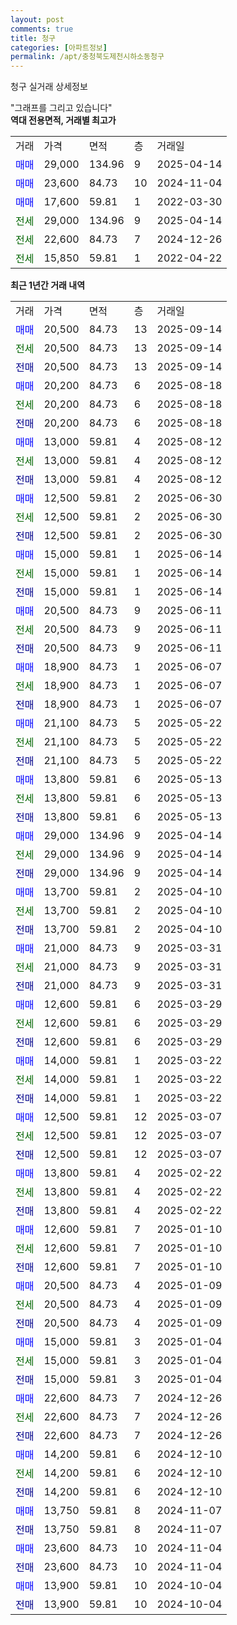 ```yaml
---
layout: post
comments: true
title: 청구
categories: [아파트정보]
permalink: /apt/충청북도제천시하소동청구
---
```


청구 실거래 상세정보

<script type="text/javascript">
  google.charts.load('current', {'packages':['line', 'corechart']});
  google.charts.setOnLoadCallback(drawChart);

  function drawChart() {
    var data = new google.visualization.DataTable();
    data.addColumn('date', '거래일');
    data.addColumn('number', "매매");
    data.addColumn('number', "전세");
    data.addColumn('number', "전매");

    data.addRows([[new Date(Date.parse("2025-09-14")), 20500, null, null], [new Date(Date.parse("2025-09-14")), null, 20500, null], [new Date(Date.parse("2025-09-14")), null, null, 20500], [new Date(Date.parse("2025-08-18")), 20200, null, null], [new Date(Date.parse("2025-08-18")), null, 20200, null], [new Date(Date.parse("2025-08-18")), null, null, 20200], [new Date(Date.parse("2025-08-12")), 13000, null, null], [new Date(Date.parse("2025-08-12")), null, 13000, null], [new Date(Date.parse("2025-08-12")), null, null, 13000], [new Date(Date.parse("2025-06-30")), 12500, null, null], [new Date(Date.parse("2025-06-30")), null, 12500, null], [new Date(Date.parse("2025-06-30")), null, null, 12500], [new Date(Date.parse("2025-06-14")), 15000, null, null], [new Date(Date.parse("2025-06-14")), null, 15000, null], [new Date(Date.parse("2025-06-14")), null, null, 15000], [new Date(Date.parse("2025-06-11")), 20500, null, null], [new Date(Date.parse("2025-06-11")), null, 20500, null], [new Date(Date.parse("2025-06-11")), null, null, 20500], [new Date(Date.parse("2025-06-07")), 18900, null, null], [new Date(Date.parse("2025-06-07")), null, 18900, null], [new Date(Date.parse("2025-06-07")), null, null, 18900], [new Date(Date.parse("2025-05-22")), 21100, null, null], [new Date(Date.parse("2025-05-22")), null, 21100, null], [new Date(Date.parse("2025-05-22")), null, null, 21100], [new Date(Date.parse("2025-05-13")), 13800, null, null], [new Date(Date.parse("2025-05-13")), null, 13800, null], [new Date(Date.parse("2025-05-13")), null, null, 13800], [new Date(Date.parse("2025-04-14")), 29000, null, null], [new Date(Date.parse("2025-04-14")), null, 29000, null], [new Date(Date.parse("2025-04-14")), null, null, 29000], [new Date(Date.parse("2025-04-10")), 13700, null, null], [new Date(Date.parse("2025-04-10")), null, 13700, null], [new Date(Date.parse("2025-04-10")), null, null, 13700], [new Date(Date.parse("2025-03-31")), 21000, null, null], [new Date(Date.parse("2025-03-31")), null, 21000, null], [new Date(Date.parse("2025-03-31")), null, null, 21000], [new Date(Date.parse("2025-03-29")), 12600, null, null], [new Date(Date.parse("2025-03-29")), null, 12600, null], [new Date(Date.parse("2025-03-29")), null, null, 12600], [new Date(Date.parse("2025-03-22")), 14000, null, null], [new Date(Date.parse("2025-03-22")), null, 14000, null], [new Date(Date.parse("2025-03-22")), null, null, 14000], [new Date(Date.parse("2025-03-07")), 12500, null, null], [new Date(Date.parse("2025-03-07")), null, 12500, null], [new Date(Date.parse("2025-03-07")), null, null, 12500], [new Date(Date.parse("2025-02-22")), 13800, null, null], [new Date(Date.parse("2025-02-22")), null, 13800, null], [new Date(Date.parse("2025-02-22")), null, null, 13800], [new Date(Date.parse("2025-01-10")), 12600, null, null], [new Date(Date.parse("2025-01-10")), null, 12600, null], [new Date(Date.parse("2025-01-10")), null, null, 12600], [new Date(Date.parse("2025-01-09")), 20500, null, null], [new Date(Date.parse("2025-01-09")), null, 20500, null], [new Date(Date.parse("2025-01-09")), null, null, 20500], [new Date(Date.parse("2025-01-04")), 15000, null, null], [new Date(Date.parse("2025-01-04")), null, 15000, null], [new Date(Date.parse("2025-01-04")), null, null, 15000], [new Date(Date.parse("2024-12-26")), 22600, null, null], [new Date(Date.parse("2024-12-26")), null, 22600, null], [new Date(Date.parse("2024-12-26")), null, null, 22600], [new Date(Date.parse("2024-12-10")), 14200, null, null], [new Date(Date.parse("2024-12-10")), null, 14200, null], [new Date(Date.parse("2024-12-10")), null, null, 14200], [new Date(Date.parse("2024-11-07")), 13750, null, null], [new Date(Date.parse("2024-11-07")), null, null, 13750], [new Date(Date.parse("2024-11-04")), 23600, null, null], [new Date(Date.parse("2024-11-04")), null, null, 23600], [new Date(Date.parse("2024-10-04")), 13900, null, null], [new Date(Date.parse("2024-10-04")), null, null, 13900]]);

    var options = {
      hAxis: {
        format: 'yyyy/MM/dd'
      },    
      lineWidth: 0,
      pointsVisible: true,    
      title: '최근 1년간 유형별 실거래가 분포',
      legend: { position: 'bottom' }
    };

    var formatter = new google.visualization.NumberFormat({pattern:'###,###'} );
    formatter.format(data, 1);
    formatter.format(data, 2);
    
    setTimeout(function() {
        var chart = new google.visualization.LineChart(document.getElementById('columnchart_material'));
        chart.draw(data, (options));
        document.getElementById('loading').style.display = 'none';
    }, 200);
  }
</script>


<div id="loading" style="z-index:20; display: block; margin-left: 0px">"그래프를 그리고 있습니다"</div>
<div id="columnchart_material" style="width: 95%; margin-left: 0px; display: block"></div>
<!-- contents start -->
<b>역대 전용면적, 거래별 최고가</b>
<table class="sortable">
    <tr>
      <td>거래</td>
      <td>가격</td>
      <td>면적</td>
      <td>층</td>
      <td>거래일</td>
    </tr>
        <tr>
          <td><a style="color: blue">매매</a></td>
          <td>29,000</td>
          <td>134.96</td>
          <td>9</td>
          <td>2025-04-14</td>
        </tr>            <tr>
          <td><a style="color: blue">매매</a></td>
          <td>23,600</td>
          <td>84.73</td>
          <td>10</td>
          <td>2024-11-04</td>
        </tr>            <tr>
          <td><a style="color: blue">매매</a></td>
          <td>17,600</td>
          <td>59.81</td>
          <td>1</td>
          <td>2022-03-30</td>
        </tr>        
        <tr>
              <td><a style="color: darkgreen">전세</a></td>
              <td>29,000</td>
              <td>134.96</td>
              <td>9</td>
              <td>2025-04-14</td>
            </tr>            <tr>
              <td><a style="color: darkgreen">전세</a></td>
              <td>22,600</td>
              <td>84.73</td>
              <td>7</td>
              <td>2024-12-26</td>
            </tr>            <tr>
              <td><a style="color: darkgreen">전세</a></td>
              <td>15,850</td>
              <td>59.81</td>
              <td>1</td>
              <td>2022-04-22</td>
            </tr>        
    
</table>

<b>최근 1년간 거래 내역</b>

<table class="sortable">
    <tr>
      <td>거래</td>
      <td>가격</td>
      <td>면적</td>
      <td>층</td>
      <td>거래일</td>
    </tr>
    <tr>
      <td><a style="color: blue">매매</a></td>
      <td>20,500</td>
      <td>84.73</td>
      <td>13</td>
      <td>2025-09-14</td>
    </tr>          <tr>
      <td><a style="color: darkgreen">전세</a></td>
      <td>20,500</td>
      <td>84.73</td>
      <td>13</td>
      <td>2025-09-14</td>
    </tr>          <tr>
      <td><a style="color: darkblue">전매</a></td>
      <td>20,500</td>
      <td>84.73</td>
      <td>13</td>
      <td>2025-09-14</td>
    </tr>          <tr>
      <td><a style="color: blue">매매</a></td>
      <td>20,200</td>
      <td>84.73</td>
      <td>6</td>
      <td>2025-08-18</td>
    </tr>          <tr>
      <td><a style="color: darkgreen">전세</a></td>
      <td>20,200</td>
      <td>84.73</td>
      <td>6</td>
      <td>2025-08-18</td>
    </tr>          <tr>
      <td><a style="color: darkblue">전매</a></td>
      <td>20,200</td>
      <td>84.73</td>
      <td>6</td>
      <td>2025-08-18</td>
    </tr>          <tr>
      <td><a style="color: blue">매매</a></td>
      <td>13,000</td>
      <td>59.81</td>
      <td>4</td>
      <td>2025-08-12</td>
    </tr>          <tr>
      <td><a style="color: darkgreen">전세</a></td>
      <td>13,000</td>
      <td>59.81</td>
      <td>4</td>
      <td>2025-08-12</td>
    </tr>          <tr>
      <td><a style="color: darkblue">전매</a></td>
      <td>13,000</td>
      <td>59.81</td>
      <td>4</td>
      <td>2025-08-12</td>
    </tr>          <tr>
      <td><a style="color: blue">매매</a></td>
      <td>12,500</td>
      <td>59.81</td>
      <td>2</td>
      <td>2025-06-30</td>
    </tr>          <tr>
      <td><a style="color: darkgreen">전세</a></td>
      <td>12,500</td>
      <td>59.81</td>
      <td>2</td>
      <td>2025-06-30</td>
    </tr>          <tr>
      <td><a style="color: darkblue">전매</a></td>
      <td>12,500</td>
      <td>59.81</td>
      <td>2</td>
      <td>2025-06-30</td>
    </tr>          <tr>
      <td><a style="color: blue">매매</a></td>
      <td>15,000</td>
      <td>59.81</td>
      <td>1</td>
      <td>2025-06-14</td>
    </tr>          <tr>
      <td><a style="color: darkgreen">전세</a></td>
      <td>15,000</td>
      <td>59.81</td>
      <td>1</td>
      <td>2025-06-14</td>
    </tr>          <tr>
      <td><a style="color: darkblue">전매</a></td>
      <td>15,000</td>
      <td>59.81</td>
      <td>1</td>
      <td>2025-06-14</td>
    </tr>          <tr>
      <td><a style="color: blue">매매</a></td>
      <td>20,500</td>
      <td>84.73</td>
      <td>9</td>
      <td>2025-06-11</td>
    </tr>          <tr>
      <td><a style="color: darkgreen">전세</a></td>
      <td>20,500</td>
      <td>84.73</td>
      <td>9</td>
      <td>2025-06-11</td>
    </tr>          <tr>
      <td><a style="color: darkblue">전매</a></td>
      <td>20,500</td>
      <td>84.73</td>
      <td>9</td>
      <td>2025-06-11</td>
    </tr>          <tr>
      <td><a style="color: blue">매매</a></td>
      <td>18,900</td>
      <td>84.73</td>
      <td>1</td>
      <td>2025-06-07</td>
    </tr>          <tr>
      <td><a style="color: darkgreen">전세</a></td>
      <td>18,900</td>
      <td>84.73</td>
      <td>1</td>
      <td>2025-06-07</td>
    </tr>          <tr>
      <td><a style="color: darkblue">전매</a></td>
      <td>18,900</td>
      <td>84.73</td>
      <td>1</td>
      <td>2025-06-07</td>
    </tr>          <tr>
      <td><a style="color: blue">매매</a></td>
      <td>21,100</td>
      <td>84.73</td>
      <td>5</td>
      <td>2025-05-22</td>
    </tr>          <tr>
      <td><a style="color: darkgreen">전세</a></td>
      <td>21,100</td>
      <td>84.73</td>
      <td>5</td>
      <td>2025-05-22</td>
    </tr>          <tr>
      <td><a style="color: darkblue">전매</a></td>
      <td>21,100</td>
      <td>84.73</td>
      <td>5</td>
      <td>2025-05-22</td>
    </tr>          <tr>
      <td><a style="color: blue">매매</a></td>
      <td>13,800</td>
      <td>59.81</td>
      <td>6</td>
      <td>2025-05-13</td>
    </tr>          <tr>
      <td><a style="color: darkgreen">전세</a></td>
      <td>13,800</td>
      <td>59.81</td>
      <td>6</td>
      <td>2025-05-13</td>
    </tr>          <tr>
      <td><a style="color: darkblue">전매</a></td>
      <td>13,800</td>
      <td>59.81</td>
      <td>6</td>
      <td>2025-05-13</td>
    </tr>          <tr>
      <td><a style="color: blue">매매</a></td>
      <td>29,000</td>
      <td>134.96</td>
      <td>9</td>
      <td>2025-04-14</td>
    </tr>          <tr>
      <td><a style="color: darkgreen">전세</a></td>
      <td>29,000</td>
      <td>134.96</td>
      <td>9</td>
      <td>2025-04-14</td>
    </tr>          <tr>
      <td><a style="color: darkblue">전매</a></td>
      <td>29,000</td>
      <td>134.96</td>
      <td>9</td>
      <td>2025-04-14</td>
    </tr>          <tr>
      <td><a style="color: blue">매매</a></td>
      <td>13,700</td>
      <td>59.81</td>
      <td>2</td>
      <td>2025-04-10</td>
    </tr>          <tr>
      <td><a style="color: darkgreen">전세</a></td>
      <td>13,700</td>
      <td>59.81</td>
      <td>2</td>
      <td>2025-04-10</td>
    </tr>          <tr>
      <td><a style="color: darkblue">전매</a></td>
      <td>13,700</td>
      <td>59.81</td>
      <td>2</td>
      <td>2025-04-10</td>
    </tr>          <tr>
      <td><a style="color: blue">매매</a></td>
      <td>21,000</td>
      <td>84.73</td>
      <td>9</td>
      <td>2025-03-31</td>
    </tr>          <tr>
      <td><a style="color: darkgreen">전세</a></td>
      <td>21,000</td>
      <td>84.73</td>
      <td>9</td>
      <td>2025-03-31</td>
    </tr>          <tr>
      <td><a style="color: darkblue">전매</a></td>
      <td>21,000</td>
      <td>84.73</td>
      <td>9</td>
      <td>2025-03-31</td>
    </tr>          <tr>
      <td><a style="color: blue">매매</a></td>
      <td>12,600</td>
      <td>59.81</td>
      <td>6</td>
      <td>2025-03-29</td>
    </tr>          <tr>
      <td><a style="color: darkgreen">전세</a></td>
      <td>12,600</td>
      <td>59.81</td>
      <td>6</td>
      <td>2025-03-29</td>
    </tr>          <tr>
      <td><a style="color: darkblue">전매</a></td>
      <td>12,600</td>
      <td>59.81</td>
      <td>6</td>
      <td>2025-03-29</td>
    </tr>          <tr>
      <td><a style="color: blue">매매</a></td>
      <td>14,000</td>
      <td>59.81</td>
      <td>1</td>
      <td>2025-03-22</td>
    </tr>          <tr>
      <td><a style="color: darkgreen">전세</a></td>
      <td>14,000</td>
      <td>59.81</td>
      <td>1</td>
      <td>2025-03-22</td>
    </tr>          <tr>
      <td><a style="color: darkblue">전매</a></td>
      <td>14,000</td>
      <td>59.81</td>
      <td>1</td>
      <td>2025-03-22</td>
    </tr>          <tr>
      <td><a style="color: blue">매매</a></td>
      <td>12,500</td>
      <td>59.81</td>
      <td>12</td>
      <td>2025-03-07</td>
    </tr>          <tr>
      <td><a style="color: darkgreen">전세</a></td>
      <td>12,500</td>
      <td>59.81</td>
      <td>12</td>
      <td>2025-03-07</td>
    </tr>          <tr>
      <td><a style="color: darkblue">전매</a></td>
      <td>12,500</td>
      <td>59.81</td>
      <td>12</td>
      <td>2025-03-07</td>
    </tr>          <tr>
      <td><a style="color: blue">매매</a></td>
      <td>13,800</td>
      <td>59.81</td>
      <td>4</td>
      <td>2025-02-22</td>
    </tr>          <tr>
      <td><a style="color: darkgreen">전세</a></td>
      <td>13,800</td>
      <td>59.81</td>
      <td>4</td>
      <td>2025-02-22</td>
    </tr>          <tr>
      <td><a style="color: darkblue">전매</a></td>
      <td>13,800</td>
      <td>59.81</td>
      <td>4</td>
      <td>2025-02-22</td>
    </tr>          <tr>
      <td><a style="color: blue">매매</a></td>
      <td>12,600</td>
      <td>59.81</td>
      <td>7</td>
      <td>2025-01-10</td>
    </tr>          <tr>
      <td><a style="color: darkgreen">전세</a></td>
      <td>12,600</td>
      <td>59.81</td>
      <td>7</td>
      <td>2025-01-10</td>
    </tr>          <tr>
      <td><a style="color: darkblue">전매</a></td>
      <td>12,600</td>
      <td>59.81</td>
      <td>7</td>
      <td>2025-01-10</td>
    </tr>          <tr>
      <td><a style="color: blue">매매</a></td>
      <td>20,500</td>
      <td>84.73</td>
      <td>4</td>
      <td>2025-01-09</td>
    </tr>          <tr>
      <td><a style="color: darkgreen">전세</a></td>
      <td>20,500</td>
      <td>84.73</td>
      <td>4</td>
      <td>2025-01-09</td>
    </tr>          <tr>
      <td><a style="color: darkblue">전매</a></td>
      <td>20,500</td>
      <td>84.73</td>
      <td>4</td>
      <td>2025-01-09</td>
    </tr>          <tr>
      <td><a style="color: blue">매매</a></td>
      <td>15,000</td>
      <td>59.81</td>
      <td>3</td>
      <td>2025-01-04</td>
    </tr>          <tr>
      <td><a style="color: darkgreen">전세</a></td>
      <td>15,000</td>
      <td>59.81</td>
      <td>3</td>
      <td>2025-01-04</td>
    </tr>          <tr>
      <td><a style="color: darkblue">전매</a></td>
      <td>15,000</td>
      <td>59.81</td>
      <td>3</td>
      <td>2025-01-04</td>
    </tr>          <tr>
      <td><a style="color: blue">매매</a></td>
      <td>22,600</td>
      <td>84.73</td>
      <td>7</td>
      <td>2024-12-26</td>
    </tr>          <tr>
      <td><a style="color: darkgreen">전세</a></td>
      <td>22,600</td>
      <td>84.73</td>
      <td>7</td>
      <td>2024-12-26</td>
    </tr>          <tr>
      <td><a style="color: darkblue">전매</a></td>
      <td>22,600</td>
      <td>84.73</td>
      <td>7</td>
      <td>2024-12-26</td>
    </tr>          <tr>
      <td><a style="color: blue">매매</a></td>
      <td>14,200</td>
      <td>59.81</td>
      <td>6</td>
      <td>2024-12-10</td>
    </tr>          <tr>
      <td><a style="color: darkgreen">전세</a></td>
      <td>14,200</td>
      <td>59.81</td>
      <td>6</td>
      <td>2024-12-10</td>
    </tr>          <tr>
      <td><a style="color: darkblue">전매</a></td>
      <td>14,200</td>
      <td>59.81</td>
      <td>6</td>
      <td>2024-12-10</td>
    </tr>          <tr>
      <td><a style="color: blue">매매</a></td>
      <td>13,750</td>
      <td>59.81</td>
      <td>8</td>
      <td>2024-11-07</td>
    </tr>          <tr>
      <td><a style="color: darkblue">전매</a></td>
      <td>13,750</td>
      <td>59.81</td>
      <td>8</td>
      <td>2024-11-07</td>
    </tr>          <tr>
      <td><a style="color: blue">매매</a></td>
      <td>23,600</td>
      <td>84.73</td>
      <td>10</td>
      <td>2024-11-04</td>
    </tr>          <tr>
      <td><a style="color: darkblue">전매</a></td>
      <td>23,600</td>
      <td>84.73</td>
      <td>10</td>
      <td>2024-11-04</td>
    </tr>          <tr>
      <td><a style="color: blue">매매</a></td>
      <td>13,900</td>
      <td>59.81</td>
      <td>10</td>
      <td>2024-10-04</td>
    </tr>          <tr>
      <td><a style="color: darkblue">전매</a></td>
      <td>13,900</td>
      <td>59.81</td>
      <td>10</td>
      <td>2024-10-04</td>
    </tr>      </table>
<!-- contents end -->    

